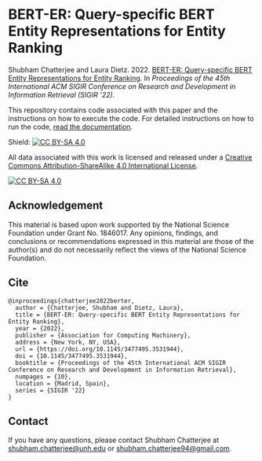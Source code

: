 # BERT-ER: Query-specific BERT Entity Representations for Entity Ranking
Shubham Chatterjee and Laura Dietz. 2022. [BERT-ER: Query-specific BERT Entity Representations for
Entity Ranking](https://www.cs.unh.edu/~sc1242/publications/pdf/sigir2022.pdf). In _Proceedings of the 45th International ACM SIGIR Conference on Research and Development in Information Retrieval (SIGIR ’22)._

This repository contains code associated with this paper and the instructions on how to execute the code. For detailed instructions on how to run the code, [read the documentation](https://github.com/shubham526/SIGIR2022-BERT-ER/wiki/BERT-ER:-Query-Specific-BERT-Entity-Representations-for-Entity-Ranking). 

Shield: [![CC BY-SA 4.0][cc-by-sa-shield]][cc-by-sa]

All data associated with this work is licensed and released under a
[Creative Commons Attribution-ShareAlike 4.0 International License][cc-by-sa].

[![CC BY-SA 4.0][cc-by-sa-image]][cc-by-sa]

[cc-by-sa]: http://creativecommons.org/licenses/by-sa/4.0/
[cc-by-sa-image]: https://licensebuttons.net/l/by-sa/4.0/88x31.png
[cc-by-sa-shield]: https://img.shields.io/badge/License-CC%20BY--SA%204.0-lightgrey.svg


## Acknowledgement
This material is based upon work supported by the National Science Foundation under Grant No. 1846017. Any opinions, findings, and conclusions or recommendations expressed in this material are those of the author(s) and do not necessarily reflect the views of the National Science Foundation.

## Cite 
```
@inproceedings{chatterjee2022berter,
  author = {Chatterjee, Shubham and Dietz, Laura},
  title = {BERT-ER: Query-specific BERT Entity Representations for Entity Ranking},
  year = {2022},
  publisher = {Association for Computing Machinery},
  address = {New York, NY, USA},
  url = {https://doi.org/10.1145/3477495.3531944},
  doi = {10.1145/3477495.3531944},
  booktitle = {Proceedings of the 45th International ACM SIGIR Conference on Research and Development in Information Retrieval},
  numpages = {10},
  location = {Madrid, Spain},
  series = {SIGIR '22}
}
```

## Contact
If you have any questions, please contact Shubham Chatterjee at <shubham.chatterjee@unh.edu> or <shubham.chatterjee94@gmail.com>.  

